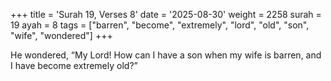 +++
title = 'Surah 19, Verses 8'
date = '2025-08-30'
weight = 2258
surah = 19
ayah = 8
tags = ["barren", "become", "extremely", "lord", "old", "son", "wife", "wondered"]
+++

He wondered, “My Lord! How can I have a son when my wife is barren, and I have become extremely old?”